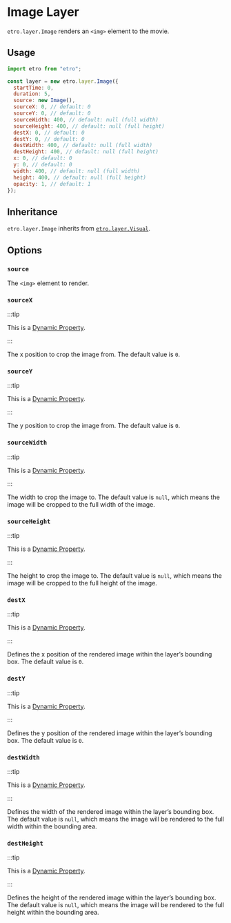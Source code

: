 # Image Layer

`etro.layer.Image` renders an `<img>` element to the movie.

## Usage

```js
import etro from "etro";

const layer = new etro.layer.Image({
  startTime: 0,
  duration: 5,
  source: new Image(),
  sourceX: 0, // default: 0
  sourceY: 0, // default: 0
  sourceWidth: 400, // default: null (full width)
  sourceHeight: 400, // default: null (full height)
  destX: 0, // default: 0
  destY: 0, // default: 0
  destWidth: 400, // default: null (full width)
  destHeight: 400, // default: null (full height)
  x: 0, // default: 0
  y: 0, // default: 0
  width: 400, // default: null (full width)
  height: 400, // default: null (full height)
  opacity: 1, // default: 1
});
```

## Inheritance

`etro.layer.Image` inherits from [`etro.layer.Visual`](visual).

## Options

### `source`

The `<img>` element to render.

### `sourceX`

:::tip

This is a [Dynamic Property](../dynamic-properties).

:::

The x position to crop the image from. The default value is `0`.

### `sourceY`

:::tip

This is a [Dynamic Property](../dynamic-properties).

:::

The y position to crop the image from. The default value is `0`.

### `sourceWidth`

:::tip

This is a [Dynamic Property](../dynamic-properties).

:::

The width to crop the image to. The default value is `null`, which means the image will be cropped to the full width of the image.

### `sourceHeight`

:::tip

This is a [Dynamic Property](../dynamic-properties).

:::

The height to crop the image to. The default value is `null`, which means the image will be cropped to the full height of the image.

### `destX`

:::tip

This is a [Dynamic Property](../dynamic-properties).

:::

Defines the x position of the rendered image within the layer’s bounding box. The default value is `0`.

### `destY`

:::tip

This is a [Dynamic Property](../dynamic-properties).

:::

Defines the y position of the rendered image within the layer’s bounding box. The default value is `0`.

### `destWidth`

:::tip

This is a [Dynamic Property](../dynamic-properties).

:::

Defines the width of the rendered image within the layer’s bounding box. The default value is `null`, which means the image will be rendered to the full width within the bounding area.

### `destHeight`

:::tip

This is a [Dynamic Property](../dynamic-properties).

:::

Defines the height of the rendered image within the layer’s bounding box. The default value is `null`, which means the image will be rendered to the full height within the bounding area.



